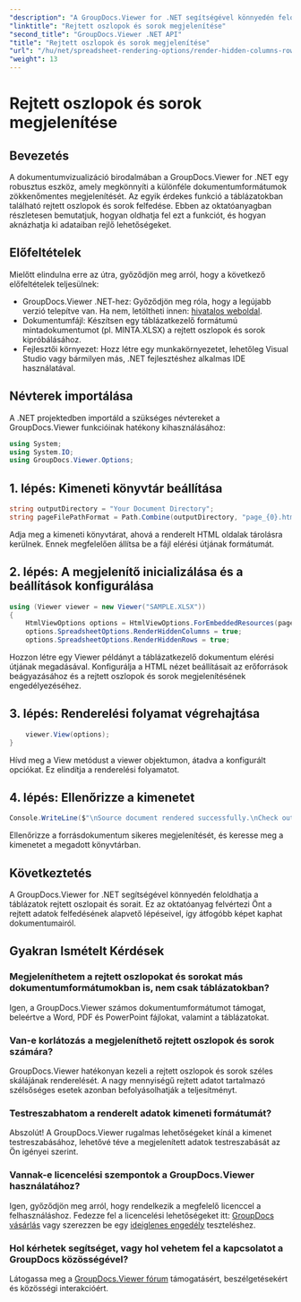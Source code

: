 ```yaml
---
"description": "A GroupDocs.Viewer for .NET segítségével könnyedén feloldhatja a táblázatokban található rejtett adatokat. Kövesse lépésről lépésre szóló útmutatónkat a rejtett oszlopok és sorok felfedéséhez."
"linktitle": "Rejtett oszlopok és sorok megjelenítése"
"second_title": "GroupDocs.Viewer .NET API"
"title": "Rejtett oszlopok és sorok megjelenítése"
"url": "/hu/net/spreadsheet-rendering-options/render-hidden-columns-rows/"
"weight": 13
---
```


# Rejtett oszlopok és sorok megjelenítése

## Bevezetés
A dokumentumvizualizáció birodalmában a GroupDocs.Viewer for .NET egy robusztus eszköz, amely megkönnyíti a különféle dokumentumformátumok zökkenőmentes megjelenítését. Az egyik érdekes funkció a táblázatokban található rejtett oszlopok és sorok felfedése. Ebben az oktatóanyagban részletesen bemutatjuk, hogyan oldhatja fel ezt a funkciót, és hogyan aknázhatja ki adataiban rejlő lehetőségeket.
## Előfeltételek
Mielőtt elindulna erre az útra, győződjön meg arról, hogy a következő előfeltételek teljesülnek:
- GroupDocs.Viewer .NET-hez: Győződjön meg róla, hogy a legújabb verzió telepítve van. Ha nem, letöltheti innen: [hivatalos weboldal](https://releases.groupdocs.com/viewer/net/).
- Dokumentumfájl: Készítsen egy táblázatkezelő formátumú mintadokumentumot (pl. MINTA.XLSX) a rejtett oszlopok és sorok kipróbálásához.
- Fejlesztői környezet: Hozz létre egy munkakörnyezetet, lehetőleg Visual Studio vagy bármilyen más, .NET fejlesztéshez alkalmas IDE használatával.
## Névterek importálása
A .NET projektedben importáld a szükséges névtereket a GroupDocs.Viewer funkcióinak hatékony kihasználásához:
```csharp
using System;
using System.IO;
using GroupDocs.Viewer.Options;
```
## 1. lépés: Kimeneti könyvtár beállítása
```csharp
string outputDirectory = "Your Document Directory";
string pageFilePathFormat = Path.Combine(outputDirectory, "page_{0}.html");
```
Adja meg a kimeneti könyvtárat, ahová a renderelt HTML oldalak tárolásra kerülnek. Ennek megfelelően állítsa be a fájl elérési útjának formátumát.
## 2. lépés: A megjelenítő inicializálása és a beállítások konfigurálása
```csharp
using (Viewer viewer = new Viewer("SAMPLE.XLSX"))
{
    HtmlViewOptions options = HtmlViewOptions.ForEmbeddedResources(pageFilePathFormat);
    options.SpreadsheetOptions.RenderHiddenColumns = true;
    options.SpreadsheetOptions.RenderHiddenRows = true;
```
Hozzon létre egy Viewer példányt a táblázatkezelő dokumentum elérési útjának megadásával. Konfigurálja a HTML nézet beállításait az erőforrások beágyazásához és a rejtett oszlopok és sorok megjelenítésének engedélyezéséhez.
## 3. lépés: Renderelési folyamat végrehajtása
```csharp
    viewer.View(options);
}
```
Hívd meg a View metódust a viewer objektumon, átadva a konfigurált opciókat. Ez elindítja a renderelési folyamatot.
## 4. lépés: Ellenőrizze a kimenetet
```csharp
Console.WriteLine($"\nSource document rendered successfully.\nCheck output in {outputDirectory}.");
```
Ellenőrizze a forrásdokumentum sikeres megjelenítését, és keresse meg a kimenetet a megadott könyvtárban.
## Következtetés
A GroupDocs.Viewer for .NET segítségével könnyedén feloldhatja a táblázatok rejtett oszlopait és sorait. Ez az oktatóanyag felvértezi Önt a rejtett adatok felfedésének alapvető lépéseivel, így átfogóbb képet kaphat dokumentumairól.
## Gyakran Ismételt Kérdések
### Megjeleníthetem a rejtett oszlopokat és sorokat más dokumentumformátumokban is, nem csak táblázatokban?
Igen, a GroupDocs.Viewer számos dokumentumformátumot támogat, beleértve a Word, PDF és PowerPoint fájlokat, valamint a táblázatokat.
### Van-e korlátozás a megjeleníthető rejtett oszlopok és sorok számára?
GroupDocs.Viewer hatékonyan kezeli a rejtett oszlopok és sorok széles skálájának renderelését. A nagy mennyiségű rejtett adatot tartalmazó szélsőséges esetek azonban befolyásolhatják a teljesítményt.
### Testreszabhatom a renderelt adatok kimeneti formátumát?
Abszolút! A GroupDocs.Viewer rugalmas lehetőségeket kínál a kimenet testreszabásához, lehetővé téve a megjelenített adatok testreszabását az Ön igényei szerint.
### Vannak-e licencelési szempontok a GroupDocs.Viewer használatához?
Igen, győződjön meg arról, hogy rendelkezik a megfelelő licenccel a felhasználáshoz. Fedezze fel a licencelési lehetőségeket itt: [GroupDocs vásárlás](https://purchase.groupdocs.com/buy) vagy szerezzen be egy [ideiglenes engedély](https://purchase.groupdocs.com/temporary-license/) teszteléshez.
### Hol kérhetek segítséget, vagy hol vehetem fel a kapcsolatot a GroupDocs közösségével?
Látogassa meg a [GroupDocs.Viewer fórum](https://forum.groupdocs.com/c/viewer/9) támogatásért, beszélgetésekért és közösségi interakcióért.